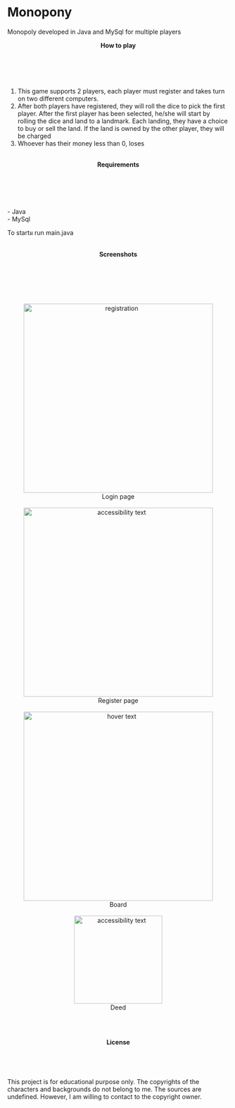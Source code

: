 # Monopony
Monopoly developed in Java and MySql for multiple players


<b><header>How to play</header></b><br>
1. This game supports 2 players, each player must register and takes turn on two different computers.<br>
2. After both players have registered, they will roll the dice to pick the first player. After the first player has been selected, 
he/she will start by rolling the dice and land to a landmark. Each landing, they have a choice to buy or sell the land. If the land
is owned by the other player, they will be charged<br>
3. Whoever has their money less than 0, loses <br>

<br>
<b><header>Requirements</header></b><br><br>
- Java <br>
- MySql <br>

To startม run main.java<br><br>


<b><header>Screenshots</header></b><br><br>
<p align="center">
  <img src="https://github.com/treesakul/Monopony/blob/master/Pic/Screen%20Shot%202016-11-13%20at%2011.54.34%20PM.png" width="430" title="registration">
  <br>Login page<br><br>
  <img src="https://github.com/treesakul/Monopony/blob/master/Pic/Screen%20Shot%202016-11-14%20at%2012.39.32%20AM.png" width="430" alt="accessibility text">
  <br>Register page<br><br>
  <img src="https://github.com/treesakul/Monopony/blob/master/Pic/board.jpg" width="430" title="hover text">
  <br>Board<br><br>
  <img src="https://github.com/treesakul/Monopony/blob/master/Pic/disneyworld.png" width="200" alt="accessibility text">
  <br>Deed
</p>

<br><br>
<b><header>License</header></b><br>
This project is for educational purpose only. 
The copyrights of the characters and backgrounds do not belong to me. The sources are undefined. However, I am willing to contact to
the copyright owner.

